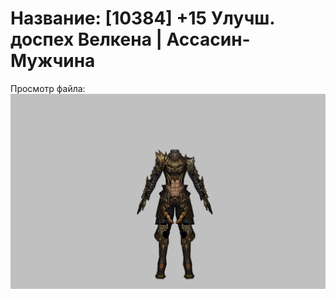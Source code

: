 # Название: [10384] +15 Улучш. доспех Велкена | Ассасин-Мужчина

Просмотр файла:
![p060021.png](p060021.png)